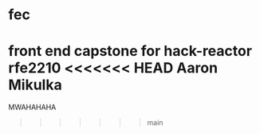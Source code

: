 # fec
front end capstone for hack-reactor rfe2210
<<<<<<< HEAD
Aaron Mikulka
=======
MWAHAHAHA
>>>>>>> main
